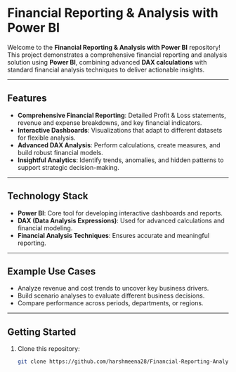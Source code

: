 # Financial Reporting & Analysis with Power BI

Welcome to the **Financial Reporting & Analysis with Power BI** repository! This project demonstrates a comprehensive financial reporting and analysis solution using **Power BI**, combining advanced **DAX calculations** with standard financial analysis techniques to deliver actionable insights.

---

## Features

- **Comprehensive Financial Reporting**: Detailed Profit & Loss statements, revenue and expense breakdowns, and key financial indicators.  
- **Interactive Dashboards**: Visualizations that adapt to different datasets for flexible analysis.  
- **Advanced DAX Analysis**: Perform calculations, create measures, and build robust financial models.  
- **Insightful Analytics**: Identify trends, anomalies, and hidden patterns to support strategic decision-making.  

---

## Technology Stack

- **Power BI**: Core tool for developing interactive dashboards and reports.  
- **DAX (Data Analysis Expressions)**: Used for advanced calculations and financial modeling.  
- **Financial Analysis Techniques**: Ensures accurate and meaningful reporting.  

---

## Example Use Cases

- Analyze revenue and cost trends to uncover key business drivers.  
- Build scenario analyses to evaluate different business decisions.  
- Compare performance across periods, departments, or regions.  

---

## Getting Started

1. Clone this repository:  
   ```bash
   git clone https://github.com/harshmeena28/Financial-Reporting-Analysis-with-Power-BI.git
